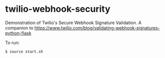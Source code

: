 # twilio-webhook-security
Demonstration of Twilio's Secure Webhook Signature Validation. 
A companion to https://www.twilio.com/blog/validating-webhook-signatures-python-flask

To run: 
``` bash 
$ source start.sh
```
